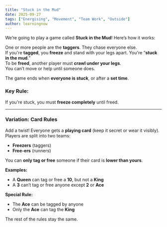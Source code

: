 ```yaml
---
title: "Stuck in the Mud"
date: 2025-09-27
tags: ["Energising", "Movement", "Team Work", "Outside"]
author: learningnow
---
```


We’re going to play a game called **Stuck in the Mud**! Here’s how it works:

One or more people are the **taggers**. They chase everyone else.  
If you're **tagged**, you **freeze** and stand with your legs apart. You're “**stuck in the mud**.”  
To be **freed**, another player must **crawl under your legs**.  
You can’t move or help until someone does.

The game ends when **everyone is stuck**, or after a **set time**.

### Key Rule:

If you're stuck, you must **freeze completely** until freed.

---

### Variation: Card Rules

Add a twist! Everyone gets a **playing card** (keep it secret or wear it visibly).  
Players are split into two teams:

- **Freezers** (taggers)
- **Free-ers** (runners)

You can **only tag or free** someone if their card is **lower than yours**.

**Examples:**

- A **Queen** can tag or free a **10**, but not a **King**
- A **3** can’t tag or free anyone except **2** or **Ace**

**Special Rule:**

- The **Ace** can be tagged by anyone
- Only the **Ace** can tag the **King**

The rest of the rules stay the same.
